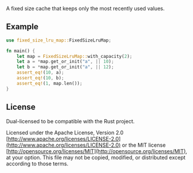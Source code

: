 A fixed size cache that keeps only the most recently used values.

## Example

```rust
use fixed_size_lru_map::FixedSizeLruMap;

fn main() {
    let map = FixedSizeLruMap::with_capacity(2);
    let a = *map.get_or_init("a", || 10);
    let b = *map.get_or_init("a", || 12);
    assert_eq!(10, a);
    assert_eq!(10, b);
    assert_eq!(1, map.len());
}
```

## License

Dual-licensed to be compatible with the Rust project.

Licensed under the Apache License, Version 2.0
[http://www.apache.org/licenses/LICENSE-2.0](http://www.apache.org/licenses/LICENSE-2.0) or the MIT license
[http://opensource.org/licenses/MIT](http://opensource.org/licenses/MIT), at your
option. This file may not be copied, modified, or distributed
except according to those terms.
